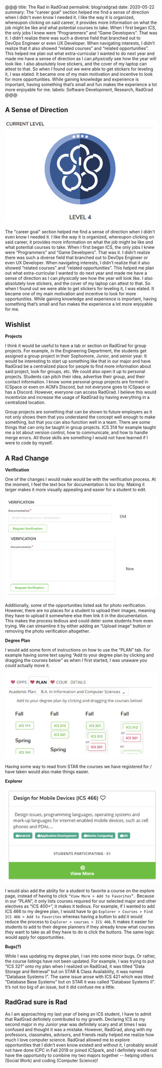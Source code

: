 @@@
title: The Rad in RadGrad
permalink: blog/radgrad
date: 2020-05-22
summary: The "career goal" section helped me find a sense of direction when I didn't even know I needed it. I like the way it is organized, whereupon clicking on said career, it provides more information on what the job might be like and what potential courses to take. When I first began ICS, the only jobs I knew were “Programmers” and “Game Developers”. That was it. I didn’t realize there was such a diverse field that branched out to DevOps Engineer or even UX Developer. When navigating interests, I didn’t realize that it also showed “related courses” and “related opportunities”. This helped me plan out what extra-curricular I wanted to do next year and made me have a sense of direction as I can <i>physically</i> see how the year will look like. I also absolutely love stickers, and the cover of my laptop can attest to that. So when I found out we were able to get stickers for leveling it, I was elated. It became one of my main motivation and incentive to look for more opportunities. While gaining knowledge and experience is important, having something that’s small and fun makes the experience a lot more enjoyable for me. 
labels: Software Development, Research, RadGrad
@@@

## A Sense of Direction

<img class="ui medium right floated rounded image" src="/images/sticker.png"> 

The "career goal" section helped me find a sense of direction when I didn't even know I needed it. I like the way it is organized, whereupon clicking on said career, it provides more information on what the job might be like and what potential courses to take. When I first began ICS, the only jobs I knew were “Programmers” and “Game Developers”. That was it. I didn’t realize there was such a diverse field that branched out to DevOps Engineer or even UX Developer. When navigating interests, I didn’t realize that it also showed “related courses” and “related opportunities”. This helped me plan out what extra-curricular I wanted to do next year and made me have a sense of direction as I can <i>physically</i> see how the year will look like. I also absolutely love stickers, and the cover of my laptop can attest to that. So when I found out we were able to get stickers for leveling it, I was elated. It became one of my main motivation and incentive to look for more opportunities. While gaining knowledge and experience is important, having something that’s small and fun makes the experience a lot more enjoyable for me. 

## Wishlist

**Projects**

I think it would be useful to have a tab or section on RadGrad for group projects. For example, in the Engineering Department, the students get assigned a group project in their Sophomore, Junior, and senior year. It would be interesting to start up something like that in our major and have RadGrad be a centralized place for people to find more information about said project, look for groups, etc. We could also open it up to personal projects. Students can pitch their idea, advertise their group, and their contact information. I know some personal group projects are formed in ICSpace or even on ACM’s Discord, but not everyone goes to ICSpace or has a Discord. However, everyone can access RadGrad. I believe this would incentivize and increase the usage of RadGrad by having everything in a centralized location. 

Group projects are something that can be shown to future employers as it not only shows them that you understand the concept well enough to make something, but that you can also function well in a team. There are some things that can only be taught in group projects. ICS 314 for example taught me a lot about version control, how to communicate, and how to handle merge errors. All those skills are something I would not have learned if I were to code by myself.

## A Rad Change
**Verification**

One of the changes I would make would be with the verification process. At the moment, I feel the text box for documentation is too tiny. Making it larger makes it more visually appealing and easier for a student to edit. 

<img class="ui huge image centered" src="/images/verification.png"> 

Additionally, some of the opportunities listed ask for photo verification. However, there are no places for a student to upload their images, meaning they have to upload it somewhere else then link it in the documentation. This makes the process tedious and could deter some students from even trying. We can streamline it by either adding an “Upload image” button or removing the photo verification altogether. 


**Degree Plan**

I would add some form of instructions on how to use the “PLAN” tab. For example having some text saying “Add to your degree plan by clicking and dragging the courses below” as when I first started, I was unaware you <i>could</i> actually move it. 

<img class="ui huge image centered" src="/images/plan.png"> 

Having some way to read from STAR the courses we have registered for / have taken would also make things easier. 

**Explorer**

<img class="ui huge image centered" src="/images/explorer.png"> 

I would also add the ability for a student to favorite a course on the explore page, instead of having to click ``“View More > Add to Favorites”.`` Because in our “PLAN”, it only lists courses required for our selected major and other electives as “ICS 400+”, it makes it tedious. For example, if I wanted to add ICS 466 to my degree plan, I would have to go  ``Explorer > Courses > Find ICS 466 > Add to Favorites`` whereas having a button to add it would reduce the process to ``Explorer > courses > ICS 466``. It makes it easier for students to add to their degree planners if they already know what courses they want to take as all they have to do is click the buttons. The same logic would apply for opportunities. 

**Bugs(?)**

While I was updating my degree plan, I ran into some minor bugs. Or rather, the course listings have not been updated. For example, I was trying to put “ICS 321” onto my plan when I realized on RadGrad, it was titled “Data Storage and Retrieval” but on STAR & Class Availability, it was named “Database Systems I”. The same issue arose with ICS 421 which was titled “Database Base Systems” but on STAR it was called “Database Systems II”. It’s not too big of an issue, but it did confuse me a little. 

## RadGrad sure is Rad
As I am approaching my last year of being an ICS student, I have to admit that RadGrad definitely contributed to my growth. Declaring ICS as my second major in my Junior year was definitely scary and at times I was confused and thought it was a mistake. However, RadGrad, along with my professors, classmates, advisors, and friends really helped me realize how much I love computer science. RadGrad allowed me to explore opportunities that I didn’t even know existed and without it, I probably would not have done ICPC in Fall 2019 or joined ICSpark, and I definitely would not have the opportunity to combine my two majors together -- helping others (Social Work) and coding (Computer Science)!

